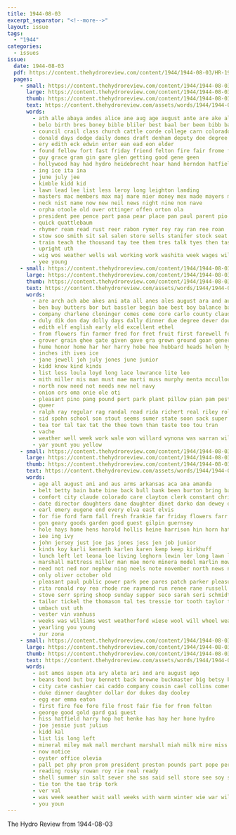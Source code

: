 ```yaml
---
title: 1944-08-03
excerpt_separator: "<!--more-->"
layout: issue
tags:
  - "1944"
categories:
  - issues
issue:
  date: 1944-08-03
  pdf: https://content.thehydroreview.com/content/1944/1944-08-03/HR-1944-08-03.pdf
  pages:
    - small: https://content.thehydroreview.com/content/1944/1944-08-03/small/HR-1944-08-03-01.jpg
      large: https://content.thehydroreview.com/content/1944/1944-08-03/large/HR-1944-08-03-01.jpg
      thumb: https://content.thehydroreview.com/content/1944/1944-08-03/thumbnails/HR-1944-08-03-01.jpg
      text: https://content.thehydroreview.com/assets/words/1944/1944-08-03/HR-1944-08-03-01.txt
      words:
        - ath alle abaya andes alice ane aug age august ante are ake ali awa all alls art amee arden armstrong and ace
        - belo birth bres boney bible bliler best baal ber been bibb baker bank both ben beat bull bal baptist begun bobby bright baler boys ball branson base biler
        - council crail class church cattle corde college carn colorado craft cedar colts christian champion cee caine cream churches clyde coriell clamp cecil charles chas
        - donald days dodge daily domes draft denham deputy dee degree dog deal day director daughter dewey
        - ery edith eck edwin enter ean ead eon elder
        - found fellow fort fast friday friend felton fire fair frome free foust fay first for fand forty florida from
        - guy grace gram gin gare glen getting good gene geen
        - hollywood hay had hydro heidebrecht hoar hand herndon hatfield hil hogan hal horace hathaway henke haan hinton hart home harry hyde hogans has hare her
        - ing ice ita ina
        - june july jee
        - kimble kidd kid
        - lawn lead lee list less leroy long leighton landing
        - masters mac members max maj mare mier money mex made mayers must matter mules more man moles march mule mays mol monday margaret
        - neck nist name now new neil news night nine non nave
        - orpha otoole old over ottinger offen orton ola
        - president pee pence part pasa pear place pan paul parent pio page perfect past pano pelle pace
        - quick quattlebaum
        - rhymer ream read rust reer rabon rymer roy ray ran ree roan
        - stow soo smith sit sal salen store sells stanifer stock seat set stockton season shown starts second six sale short soe sup straw school sayre sare silver sow samp soon said stallion smit
        - train teach the thousand tay tee them tres talk tyes then tas take toi taken tea than turner texas team too teacher
        - upright uth
        - wig wos weather wells wal working work washita week wages will winnings with
        - yee young
    - small: https://content.thehydroreview.com/content/1944/1944-08-03/small/HR-1944-08-03-02.jpg
      large: https://content.thehydroreview.com/content/1944/1944-08-03/large/HR-1944-08-03-02.jpg
      thumb: https://content.thehydroreview.com/content/1944/1944-08-03/thumbnails/HR-1944-08-03-02.jpg
      text: https://content.thehydroreview.com/assets/words/1944/1944-08-03/HR-1944-08-03-02.txt
      words:
        - are arch ach abe akes ani ata all anes ales august ara and aug art
        - ben buy butters bor but bassler begin bae best boy balance baldwin baker big blaine betty board baptist bonds byrd bread bel balls
        - company charlene cloninger comes come core carlo county claude cua caraway childs close chair cinnamon cake canyon couch crochet caddo cream course cedar champlin church carlisle cash cine city corr craft
        - duly dik don day dolly days dally dinner due degree dever douglas
        - edith elf english early eld excellent ethel
        - from flowers fin farmer fred for fret fruit first farewell forget frank flannery fair fiscal friends foe fate fund
        - grover grain ghee gate given gave gra grown ground goan general guest gove
        - hume honor home har her harry hobe hee hubbard heads helen hydro hand hana hor had hot has
        - inches ith ives ice
        - jane jewell joh july jones june junior
        - kidd know kind kinds
        - list less loula loyd long lace lowrance lite leo
        - mith miller mis man must mae marti muss murphy menta mccullough monday miss med myrtle mille minister mise mors mckeegan members marge mag made mea murray
        - north now need not needs new nel navy
        - onion ors oma onie ole oti
        - pleasant pino pang pound pert park plant pillow pian pam pest pastor potter past pickles peg perper pung pope person
        - queer
        - ralph ray regular rag randal read rida richert real riley rolls
        - sid spohn school son stout seems sumer state soon sack super surplus see seed sich seman sans she seon subject suit sunda sandy supply stephens string seu seeds sisk sip set story summer sun sur say side store station sky
        - tea tor tal tax tat the thee town than taste too tou tran
        - vache
        - weather well week work wale won willard wynona was warran wil with winter will way
        - yar yount you yellow
    - small: https://content.thehydroreview.com/content/1944/1944-08-03/small/HR-1944-08-03-03.jpg
      large: https://content.thehydroreview.com/content/1944/1944-08-03/large/HR-1944-08-03-03.jpg
      thumb: https://content.thehydroreview.com/content/1944/1944-08-03/thumbnails/HR-1944-08-03-03.jpg
      text: https://content.thehydroreview.com/assets/words/1944/1944-08-03/HR-1944-08-03-03.txt
      words:
        - age all august ani and aus arms arkansas aca ana amanda
        - belt betty bain bate bine back bull bank been burton bring barber bethel brother bill binde but ber bryan bran bay brenda bennitt buel baby blough ben barley bruce
        - comfort city claude colorado care clayton clerk constant christine can count cool company caddo chick chen carl came canal class cushion clair coop curtis county carman cattle
        - date director daughters dane daughter dinet darko dan dewey day dae dexter dalrymple dill does dir december dale
        - earl emery eugene end every elva east elvis
        - for fie ford farm fall fresh frankie far friday flowers farr friends fara forse first from
        - gon geary goods garden good guest gilpin guernsey
        - hole hays home hens harold hollis heine harrison hin horn hatfield haskell her hoe heidebrecht harry had has hart head hydro homer hearing hose
        - iee ing ivy
        - john jersey just joe jas jones jess jen job junior
        - kinds koy karli kenneth karlen karen kemp keep kirkhuff
        - lunch left let leona loe living leghorn lewin ler long lawn lister low lani last laundry les land
        - marshall mattress miller man mae more minera model marlin mower mares mer marion miracle momber made masic mildred mont mead mix marie miles mill mins melva melvin morrow
        - need not ned nor nephew ning neels note november north news now noon
        - only oliver october old
        - pleasant paul public power park pee pares patch parker pleasure pierce pees plate piece peach perce press plage pitzer
        - rita ronald roy rea rhode rae raymond run renee rane russell rockhold rean ruhl rain room rockers rowand rou richard rile ready reer rowland rather red
        - stove serr spring shoop sunday supper seco sarah seri schmidt sons swe she smith suite soto scott shon shela sale span son sue shorts service springs salt sand sean speck sunray shean sia sell say spain sylvester strong settle sener staples saturday see south sele
        - tailor tickel the thomason tal tes tressie tor tooth taylor tas thurmond tess thurs trailer tome triplett them tucker
        - umbach ust uth
        - vester vin vanhuss
        - weeks was williams west weatherford wiese wool will wheel weathers walt week while werk wait with wish white work wale washer working wilbur wall want wil warner
        - yearling you young
        - zur zona
    - small: https://content.thehydroreview.com/content/1944/1944-08-03/small/HR-1944-08-03-04.jpg
      large: https://content.thehydroreview.com/content/1944/1944-08-03/large/HR-1944-08-03-04.jpg
      thumb: https://content.thehydroreview.com/content/1944/1944-08-03/thumbnails/HR-1944-08-03-04.jpg
      text: https://content.thehydroreview.com/assets/words/1944/1944-08-03/HR-1944-08-03-04.txt
      words:
        - ast amos aspen ata ary aleta ari and are august ago
        - beans bond but buy bennett back browne buckmaster big betsy bro been bank burg
        - city cate cashier cai caddo company cousin cael collins comes chris corpus can christi cash call cattle county coen
        - duke dinner daughter dollar dor dukes day dooley
        - egg ear emma eaton
        - first fire fee fore file frost fair fie for from felton
        - george good gold gard gai guest
        - hiss hatfield harry hop hot henke has hay her hone hydro
        - joe jessie just julius
        - kidd kal
        - list lis long left
        - mineral miley mak mall merchant marshall miah milk mire miss mash merchan mos may mis miller mex made mills medal most
        - now notice
        - oyster office olevia
        - pall pet phy pron prom president preston pounds part pope pere pryor pido
        - reading rosky rowan roy rie real ready
        - shell summer sin salt sever she sas said sell store see soy storm stock
        - tie ton the tae trip tork
        - ver val
        - was week weather wait wall weeks with warm winter wie war will
        - you youn
---
```


The Hydro Review from 1944-08-03

<!--more-->

